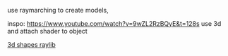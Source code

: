 
use raymarching to create models,

inspo: https://www.youtube.com/watch?v=9wZL2RzBQyE&t=128s
use 3d and attach shader to object 

[3d shapes raylib](https://www.raylib.com/examples/models/loader.html?name=models_geometric_shapes)
